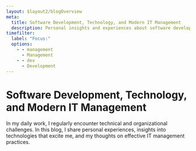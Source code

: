 ```yaml
---
layout: $layout2/blogOverview
meta:
  title: Software Development, Technology, and Modern IT Management
  description: Personal insights and experiences about software development, technology trends, and modern IT management practices.
timefilter:
  label: "Focus:"
  options:
    - - management
      - Management
    - - dev
      - Development
---
```


# Software Development, Technology, and Modern IT Management

In my daily work, I regularly encounter technical and organizational challenges. In this blog, I share personal experiences, insights into technologies that excite me, and my thoughts on effective IT management practices.
